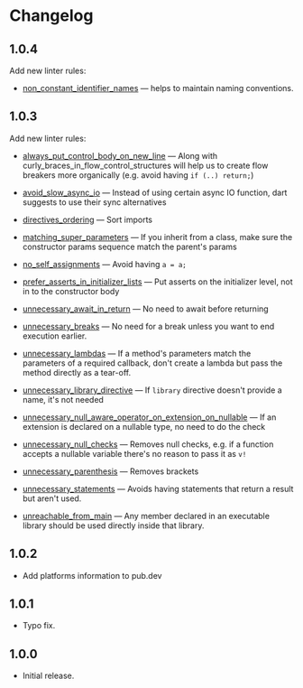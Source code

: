 # Changelog

## 1.0.4

Add new linter rules:

- [non_constant_identifier_names](https://dart.dev/tools/linter-rules/non_constant_identifier_names) — helps to maintain naming conventions.

## 1.0.3

Add new linter rules:

- [always_put_control_body_on_new_line](https://dart.dev/tools/linter-rules/always_put_control_body_on_new_line) — Along with curly_braces_in_flow_control_structures will help us to create flow breakers more organically (e.g. avoid having `if (..) return;`)

- [avoid_slow_async_io](https://dart.dev/tools/linter-rules/avoid_slow_async_io) — Instead of using certain async IO function, dart suggests to use their sync alternatives

- [directives_ordering](https://dart.dev/tools/linter-rules/directives_ordering) — Sort imports

- [matching_super_parameters](https://dart.dev/tools/linter-rules/matching_super_parameters) — If you inherit from a class, make sure the constructor params sequence match the parent's params

- [no_self_assignments](https://dart.dev/tools/linter-rules/no_self_assignments) — Avoid having `a = a;`

- [prefer_asserts_in_initializer_lists](https://dart.dev/tools/linter-rules/prefer_asserts_in_initializer_lists) — Put asserts on the initializer level, not in to the constructor body

- [unnecessary_await_in_return](https://dart.dev/tools/linter-rules/unnecessary_await_in_return) — No need to await before returning

- [unnecessary_breaks](https://dart.dev/tools/linter-rules/unnecessary_breaks) — No need for a break unless you want to end execution earlier.

- [unnecessary_lambdas](https://dart.dev/tools/linter-rules/unnecessary_lambdas) — If a method's parameters match the parameters of a required callback, don't create a lambda but pass the method directly as a tear-off.

- [unnecessary_library_directive](https://dart.dev/tools/linter-rules/unnecessary_library_directive) — If `library` directive doesn't provide a name, it's not needed

- [unnecessary_null_aware_operator_on_extension_on_nullable](https://dart.dev/tools/linter-rules/unnecessary_null_aware_operator_on_extension_on_nullable) — If an extension is declared on a nullable type, no need to do the check

- [unnecessary_null_checks](https://dart.dev/tools/linter-rules/unnecessary_null_checks) — Removes null checks, e.g. if a function accepts a nullable variable there's no reason to pass it as `v!`

- [unnecessary_parenthesis](https://dart.dev/tools/linter-rules/unnecessary_parenthesis) — Removes brackets

- [unnecessary_statements](https://dart.dev/tools/linter-rules/unnecessary_statements) — Avoids having statements that return a result but aren't used.

- [unreachable_from_main](https://dart.dev/tools/linter-rules/unreachable_from_main) — Any member declared in an executable library should be used directly inside that library.

## 1.0.2

- Add platforms information to pub.dev

## 1.0.1

- Typo fix.

## 1.0.0

- Initial release.
